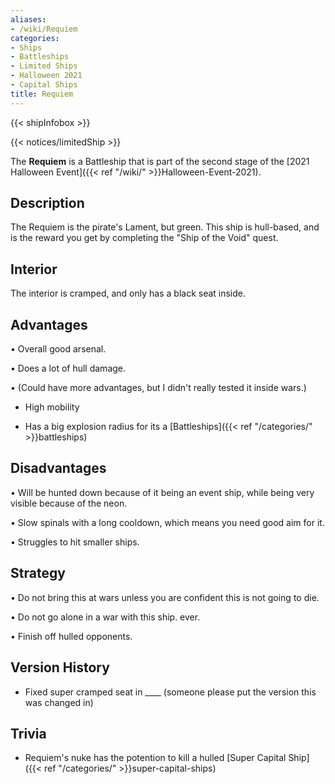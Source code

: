 ```yaml
---
aliases:
- /wiki/Requiem
categories:
- Ships
- Battleships
- Limited Ships
- Halloween 2021
- Capital Ships
title: Requiem
---  
```


{{< shipInfobox >}}   

{{< notices/limitedShip >}} 

The **Requiem** is a Battleship that is part of the second stage of the [2021 Halloween Event]({{< ref "/wiki/" >}}Halloween-Event-2021). 

## Description

The Requiem is the pirate's Lament, but green. This ship is hull-based, and is the reward you get by completing the "Ship of the Void" quest.

## Interior

The interior is cramped, and only has a black seat inside.

## Advantages

• Overall good arsenal.

• Does a lot of hull damage.

• (Could have more advantages, but I didn't really tested it inside wars.)

- High mobility

<!-- -->

- Has a big explosion radius for its a [Battleships]({{< ref "/categories/" >}}battleships)

## Disadvantages

• Will be hunted down because of it being an event ship, while being very visible because of the neon.

• Slow spinals with a long cooldown, which means you need good aim for it.

• Struggles to hit smaller ships.

## Strategy

• Do not bring this at wars unless you are confident this is not going to die.

• Do not go alone in a war with this ship. ever.

• Finish off hulled opponents.

## Version History 

- Fixed super cramped seat in ____ (someone please put the version this was changed in)

## Trivia

- Requiem's nuke has the potention to kill a hulled [Super Capital Ship]({{< ref "/categories/" >}}super-capital-ships)